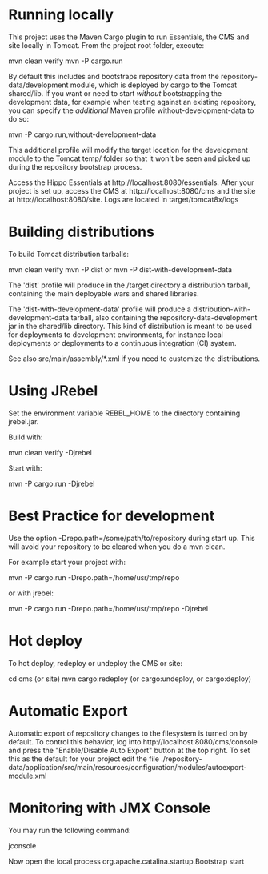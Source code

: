 Running locally
===============

This project uses the Maven Cargo plugin to run Essentials, the CMS and site locally in Tomcat.
From the project root folder, execute:

  mvn clean verify
  mvn -P cargo.run

By default this includes and bootstraps repository data from the repository-data/development module,
which is deployed by cargo to the Tomcat shared/lib.
If you want or need to start *without* bootstrapping the development data, for example when testing
against an existing repository, you can specify the *additional* Maven profile without-development-data to do so:

  mvn -P cargo.run,without-development-data

This additional profile will modify the target location for the development module to the Tomcat temp/ folder so that
it won't be seen and picked up during the repository bootstrap process.

Access the Hippo Essentials at http://localhost:8080/essentials.
After your project is set up, access the CMS at http://localhost:8080/cms and the site at http://localhost:8080/site.
Logs are located in target/tomcat8x/logs

Building distributions
======================

To build Tomcat distribution tarballs:

  mvn clean verify
  mvn -P dist
    or
  mvn -P dist-with-development-data

The 'dist' profile will produce in the /target directory a distribution tarball, containing the main deployable wars and
shared libraries.

The 'dist-with-development-data' profile will produce a distribution-with-development-data tarball, also containing the
repository-data-development jar in the shared/lib directory. This kind of distribution is meant to be used for
deployments to development environments, for instance local deployments or deployments to a continuous integration (CI)
system.

See also src/main/assembly/*.xml if you need to customize the distributions.

Using JRebel
============

Set the environment variable REBEL_HOME to the directory containing jrebel.jar.

Build with:

  mvn clean verify -Djrebel

Start with:

  mvn -P cargo.run -Djrebel

Best Practice for development
=============================

Use the option -Drepo.path=/some/path/to/repository during start up. This will avoid
your repository to be cleared when you do a mvn clean.

For example start your project with:

  mvn -P cargo.run -Drepo.path=/home/usr/tmp/repo

or with jrebel:

  mvn -P cargo.run -Drepo.path=/home/usr/tmp/repo -Djrebel

Hot deploy
==========

To hot deploy, redeploy or undeploy the CMS or site:

  cd cms (or site)
  mvn cargo:redeploy (or cargo:undeploy, or cargo:deploy)

Automatic Export
================

Automatic export of repository changes to the filesystem is turned on by default. To control this behavior, log into
http://localhost:8080/cms/console and press the "Enable/Disable Auto Export" button at the top right. To set this
as the default for your project edit the file
./repository-data/application/src/main/resources/configuration/modules/autoexport-module.xml

Monitoring with JMX Console
===========================
You may run the following command:

  jconsole

Now open the local process org.apache.catalina.startup.Bootstrap start
